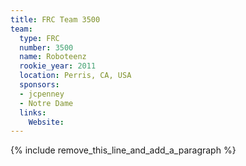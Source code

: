 ```yaml
---
title: FRC Team 3500
team:
  type: FRC
  number: 3500
  name: Roboteenz
  rookie_year: 2011
  location: Perris, CA, USA
  sponsors:
  - jcpenney
  - Notre Dame
  links:
    Website:
---
```


{% include remove_this_line_and_add_a_paragraph %}